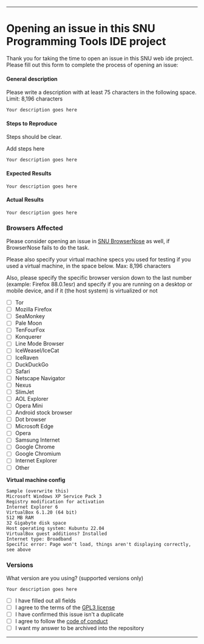 
***

# Opening an issue in this SNU Programming Tools IDE project

Thank you for taking the time to open an issue in this SNU web ide project. Please fill out this form to complete the process of opening an issue:

#### General description

Please write a description with at least 75 characters in the following space. Limit: 8,196 characters

```
Your description goes here
```

#### Steps to Reproduce

Steps should be clear.

Add steps here

```
Your description goes here
```

#### Expected Results
<!-- Example: No error is throw -->

```
Your description goes here
```

#### Actual Results
<!-- Example: Error is thrown -->

```
Your description goes here
```

### Browsers Affected

Please consider opening an issue in [SNU BrowserNose](https://github.com/seanpm2001/SNU_BrowserNose) as well, if BrowserNose fails to do the task.

Please also specify your virtual machine specs you used for testing if you used a virtual machine, in the space below. Max: 8,196 characters

Also, please specify the specific browser version down to the last number (example: Firefox 88.0.1esr) and specify if you are running on a desktop or mobile device, and if it (the host system) is virtualized or not

<!-- Check all that apply -->
- [ ] Tor
- [ ] Mozilla Firefox
- [ ] SeaMonkey
- [ ] Pale Moon
- [ ] TenFourFox
- [ ] Konquerer
- [ ] Line Mode Browser
- [ ] IceWeasel/IceCat
- [ ] IceRaven
- [ ] DuckDuckGo
- [ ] Safari
- [ ] Netscape Navigator
- [ ] Nexus
- [ ] SlimJet
- [ ] AOL Explorer
- [ ] Opera Mini
- [ ] Android stock browser
- [ ] Dot browser
- [ ] Microsoft Edge
- [ ] Opera
- [ ] Samsung Internet
- [ ] Google Chrome
- [ ] Google Chromium
- [ ] Internet Explorer
- [ ] Other

**Virtual machine config**

```
Sample (overwrite this)
Microsoft Windows XP Service Pack 3
Registry modification for activation
Internet Explorer 6
VirtualBox 6.1.20 (64 bit)
512 MB RAM
32 Gigabyte disk space
Host operating system: Kubuntu 22.04
VirtualBox guest additions? Installed
Internet type: Broadband
Specific error: Page won't load, things aren't displaying correctly, see above
```

### Versions

What version are you using? (supported versions only)

```
Your description goes here
```

- [ ] I have filled out all fields
- [ ] I agree to the terms of the [GPL3 license](https://www.gnu.org/licenses/gpl-3.0.en.html)
- [ ] I have confirmed this issue isn't a duplicate
- [ ] I agree to follow the [code of conduct](https://github.com/seanpm2001/CODE_OF_CONDUCT.md)
- [ ] I want my answer to be archived into the repository

***

<!-- Issue template info
File version: 1 (Tuesday, November 30th at 9:45 pm)
File type: Markdown document (*.md *.mkd *.mdown *.markdown)
Line  count (including blank lines and compiler line): 113
File purpose: Serving as an issue template for this project.
!-->

